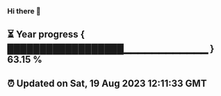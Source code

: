 ### Hi there 👋
⏳ Year progress { ██████████████████▁▁▁▁▁▁▁▁▁▁▁▁ } 63.15 %
---
⏰ Updated on Sat, 19 Aug 2023 12:11:33 GMT
---
